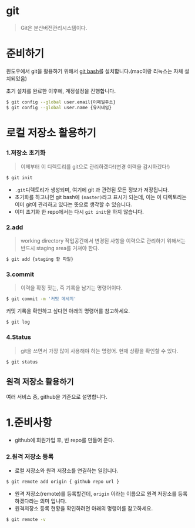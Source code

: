 # git



> Git은 분산버전관리시스템이다.

# 준비하기

윈도우에서 git을 활용하기 위해서 [git bash](https://git-scm.com/downloads)를 설치합니다.(mac이랑 리눅스는 자체 설치되있음)

초기 설치를 완료한 이후에, 계정설정을 진행합니다.

```sh
$ git config --global user.email{이메일주소}
$ git config --global user.name {유저네임}
```

# 로컬 저장소 활용하기

### 1.저장소 초기화

> 이제부터 이 디렉토리를 git으로 관리하겠다!(변경 이력을 감시하겠다!)

```sh
$ git init 
```

- `.git`디렉토리가 생성되며, 여기에 git 과 관련된 모든 정보가 저장됩니다.
- 초기화를 하고나면 git bash에 `(master)`라고 표시가 되는데, 이는 이 디렉토리는 이미 git이 관리하고 있다는 뜻으로 생각할 수 있습니다.
- 이미 초기화 한 repo에서는 다시 `git init`을 하지 않습니다.

### 2.add

> working directory 작업공간에서 변경된 사항을 이력으로 관리하기 위해서는 반드시 staging area를 거쳐야 한다.

```sh
$ git add {staging 할 파일}
```

### 3.commit

> 이력을 확정 짓는, 즉 기록을 남기는 명령어이다.

```sh
$ git commit -m '커밋 메세지'
```

커밋 기록을 확인하고 싶다면 아래의 명령어를 참고하세요.

```sh
$ git log 
```

### 4.Status

> git을 쓰면서 가장 많이 사용해야 하는 명령어. 현재 상황을 확인할 수 있다.

```sh
$ git status
```

## 원격 저장소 활용하기

여러 서비스 중, github을 기준으로 설명합니다.

# 1.준비사항

- github에 회원가입 후, 빈 repo를 만들어 준다.

### 2.원격 저장소 등록

- 로컬 저장소와 원격 저장소를 연결하는 일입니다.

```sh
$ git remote add origin { github repo url }
```

- 원격 저장소(remote)를 등록할건데, `origin` 이라는 이름으로 원격 저장소를 등록하겠다라는 의미 입니다.
- 원격저장소 등록 현황을 확인하려면 아래의 명령어를 참고하세요.

```sh
$ git remote -v
```

